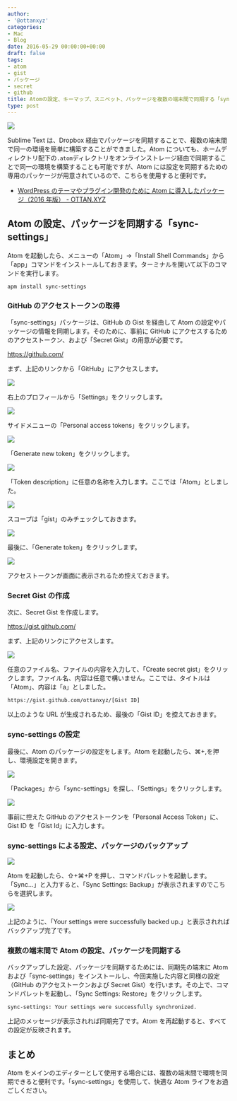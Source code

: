 ```yaml
---
author:
- '@ottanxyz'
categories:
- Mac
- Blog
date: 2016-05-29 00:00:00+00:00
draft: false
tags:
- atom
- gist
- パッケージ
- secret
- github
title: Atomの設定、キーマップ、スニペット、パッケージを複数の端末間で同期する「sync-settings」
type: post
---
```


![](160529-574a784b76e1b.jpg)

Sublime Text は、Dropbox 経由でパッケージを同期することで、複数の端末間で同一の環境を簡単に構築することができました。Atom についても、ホームディレクトリ配下の`.atom`ディレクトリをオンラインストレージ経由で同期することで同一の環境を構築することも可能ですが、Atom には設定を同期するための専用のパッケージが用意されているので、こちらを使用すると便利です。

- [WordPress のテーマやプラグイン開発のために Atom に導入したパッケージ（2016 年版） - OTTAN.XYZ](/posts/2016/05/wordpress-atom-recommended-package-4369/)

## Atom の設定、パッケージを同期する「sync-settings」

Atom を起動したら、メニューの「Atom」→「Install Shell Commands」から「app」コマンドをインストールしておきます。ターミナルを開いて以下のコマンドを実行します。

    apm install sync-settings

### GitHub のアクセストークンの取得

「sync-settings」パッケージは、GitHub の Gist を経由して Atom の設定やパッケージの情報を同期します。そのために、事前に GitHub にアクセスするためのアクセストークン、および「Secret Gist」の用意が必要です。

https://github.com/

まず、上記のリンクから「GitHub」にアクセスします。

![](160529-574a785aa6c7e.png)

右上のプロフィールから「Settings」をクリックします。

![](160529-574a78609a595.png)

サイドメニューの「Personal access tokens」をクリックします。

![](160529-574a78664fa89.png)

「Generate new token」をクリックします。

![](160529-574a786cd43f1.png)

「Token description」に任意の名称を入力します。ここでは「Atom」としました。

![](160529-574a787f85b0f.png)

スコープは「gist」のみチェックしておきます。

![](160529-574a788427b5f.png)

最後に、「Generate token」をクリックします。

![](160529-574a788966b74.png)

アクセストークンが画面に表示されるため控えておきます。

### Secret Gist の作成

次に、Secret Gist を作成します。

https://gist.github.com/

まず、上記のリンクにアクセスします。

![](160529-574a788f72355.png)

任意のファイル名、ファイルの内容を入力して、「Create secret gist」をクリックします。ファイル名、内容は任意で構いません。ここでは、タイトルは「Atom」、内容は「a」としました。

    https://gist.github.com/ottanxyz/[Gist ID]

以上のような URL が生成されるため、最後の「Gist ID」を控えておきます。

### sync-settings の設定

最後に、Atom のパッケージの設定をします。Atom を起動したら、⌘+,を押し、環境設定を開きます。

![](160529-574a785443268.png)

「Packages」から「sync-settings」を探し、「Settings」をクリックします。

![](160529-574a78f21d4f5.png)

事前に控えた GitHub のアクセストークンを「Personal Access Token」に、Gist ID を「Gist Id」に入力します。

### sync-settings による設定、パッケージのバックアップ

![](160529-574a78fa55f9e.png)

Atom を起動したら、⇧+⌘+P を押し、コマンドパレットを起動します。「Sync…」と入力すると、「Sync Settings: Backup」が表示されますのでこちらを選択します。

![](160529-574a7901e704c.png)

上記のように、「Your settings were successfully backed up.」と表示されればバックアップ完了です。

### 複数の端末間で Atom の設定、パッケージを同期する

バックアップした設定、パッケージを同期するためには、同期先の端末に Atom および「sync-settings」をインストールし、今回実施した内容と同様の設定（GitHub のアクセストークンおよび Secret Gist）を行います。その上で、コマンドパレットを起動し、「Sync Settings: Restore」をクリックします。

    sync-settings: Your settings were successfully synchronized.

上記のメッセージが表示されれば同期完了です。Atom を再起動すると、すべての設定が反映されます。

## まとめ

Atom をメインのエディターとして使用する場合には、複数の端末間で環境を同期できると便利です。「sync-settings」を使用して、快適な Atom ライフをお過ごしください。